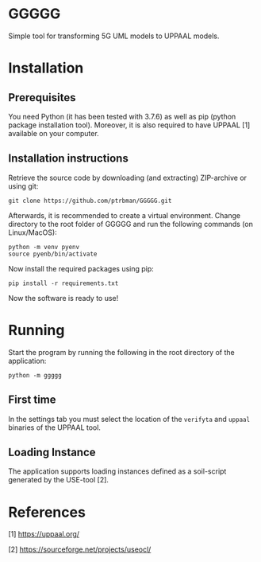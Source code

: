 # GGGGG
Simple tool for transforming 5G UML models to UPPAAL models.

# Installation 

## Prerequisites
You need Python (it has been tested with 3.7.6) as well as pip (python package installation tool). Moreover, it is also required to have UPPAAL [1] available on your computer.

## Installation instructions
Retrieve the source code by downloading (and extracting) ZIP-archive or using git:

```console
git clone https://github.com/ptrbman/GGGGG.git
```

Afterwards, it is recommended to create a virtual environment. Change directory to the root folder of GGGGG and run the following commands (on Linux/MacOS):

```console
python -m venv pyenv
source pyenb/bin/activate
```

Now install the required packages using pip:

```console
pip install -r requirements.txt
```

Now the software is ready to use!

# Running

Start the program by running the following in the root directory of the application:
```console
python -m ggggg
```

## First time
In the settings tab you must select the location of the `verifyta` and `uppaal` binaries of the UPPAAL tool.

## Loading Instance
The application supports loading instances defined as a soil-script generated by the USE-tool [2]. 

# References
[1] https://uppaal.org/

[2] https://sourceforge.net/projects/useocl/
